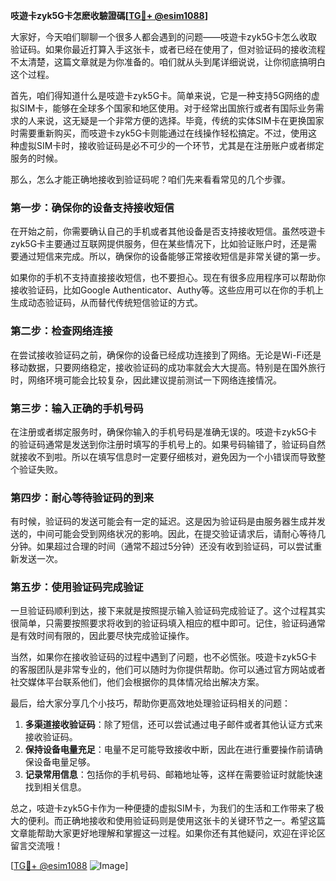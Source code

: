 **吱遊卡zyk5G卡怎麽收驗證碼[[TG💪+ @esim1088](https://t.me/s/esim1088)]**

大家好，今天咱们聊聊一个很多人都会遇到的问题——吱遊卡zyk5G卡怎么收取验证码。如果你最近打算入手这张卡，或者已经在使用了，但对验证码的接收流程不太清楚，这篇文章就是为你准备的。咱们就从头到尾详细说说，让你彻底搞明白这个过程。

首先，咱们得知道什么是吱遊卡zyk5G卡。简单来说，它是一种支持5G网络的虚拟SIM卡，能够在全球多个国家和地区使用。对于经常出国旅行或者有国际业务需求的人来说，这无疑是一个非常方便的选择。毕竟，传统的实体SIM卡在更换国家时需要重新购买，而吱遊卡zyk5G卡则能通过在线操作轻松搞定。不过，使用这种虚拟SIM卡时，接收验证码是必不可少的一个环节，尤其是在注册账户或者绑定服务的时候。

那么，怎么才能正确地接收到验证码呢？咱们先来看看常见的几个步骤。

### 第一步：确保你的设备支持接收短信

在开始之前，你需要确认自己的手机或者其他设备是否支持接收短信。虽然吱遊卡zyk5G卡主要通过互联网提供服务，但在某些情况下，比如验证账户时，还是需要通过短信来完成。所以，确保你的设备能够正常接收短信是非常关键的第一步。

如果你的手机不支持直接接收短信，也不要担心。现在有很多应用程序可以帮助你接收验证码，比如Google Authenticator、Authy等。这些应用可以在你的手机上生成动态验证码，从而替代传统短信验证的方式。

### 第二步：检查网络连接

在尝试接收验证码之前，确保你的设备已经成功连接到了网络。无论是Wi-Fi还是移动数据，只要网络稳定，接收验证码的成功率就会大大提高。特别是在国外旅行时，网络环境可能会比较复杂，因此建议提前测试一下网络连接情况。

### 第三步：输入正确的手机号码

在注册或者绑定服务时，确保你输入的手机号码是准确无误的。吱遊卡zyk5G卡的验证码通常是发送到你注册时填写的手机号上的。如果号码输错了，验证码自然就接收不到啦。所以在填写信息时一定要仔细核对，避免因为一个小错误而导致整个验证失败。

### 第四步：耐心等待验证码的到来

有时候，验证码的发送可能会有一定的延迟。这是因为验证码是由服务器生成并发送的，中间可能会受到网络状况的影响。因此，在提交验证请求后，请耐心等待几分钟。如果超过合理的时间（通常不超过5分钟）还没有收到验证码，可以尝试重新发送一次。

### 第五步：使用验证码完成验证

一旦验证码顺利到达，接下来就是按照提示输入验证码完成验证了。这个过程其实很简单，只需要按照要求将收到的验证码填入相应的框中即可。记住，验证码通常是有效时间有限的，因此要尽快完成验证操作。

当然，如果你在接收验证码的过程中遇到了问题，也不必慌张。吱遊卡zyk5G卡的客服团队是非常专业的，他们可以随时为你提供帮助。你可以通过官方网站或者社交媒体平台联系他们，他们会根据你的具体情况给出解决方案。

最后，给大家分享几个小技巧，帮助你更高效地处理验证码相关的问题：

1. **多渠道接收验证码**：除了短信，还可以尝试通过电子邮件或者其他认证方式来接收验证码。
2. **保持设备电量充足**：电量不足可能导致接收中断，因此在进行重要操作前请确保设备电量足够。
3. **记录常用信息**：包括你的手机号码、邮箱地址等，这样在需要验证时就能快速找到相关信息。

总之，吱遊卡zyk5G卡作为一种便捷的虚拟SIM卡，为我们的生活和工作带来了极大的便利。而正确地接收和使用验证码则是使用这张卡的关键环节之一。希望这篇文章能帮助大家更好地理解和掌握这一过程。如果你还有其他疑问，欢迎在评论区留言交流哦！

[[TG💪+ @esim1088](https://t.me/s/esim1088) ![Image](https://i.postimg.cc/4NQfJmqS/Snipaste-2025-05-13-00-14-12.png)]